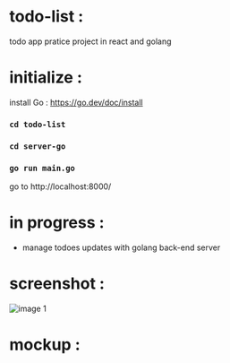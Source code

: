 # todo-list :
todo app pratice project in react and golang

# initialize :

install Go : https://go.dev/doc/install

### `cd todo-list`
### `cd server-go`
### `go run main.go`

go to http://localhost:8000/

# in progress :
- manage todoes updates with golang back-end server

# screenshot :
![image 1](https://user-images.githubusercontent.com/62102327/174618836-f2c3062d-c2a2-4c9c-af7d-bb536dfb1fa4.png)

# mockup :

